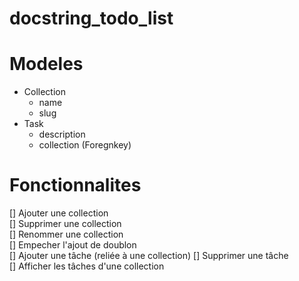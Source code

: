# docstring_todo_list

# Modeles
- Collection
    - name
    - slug
- Task
    - description
    - collection (Foregnkey)

# Fonctionnalites

[] Ajouter une collection  
[] Supprimer une collection  
[] Renommer une collection  
[] Empecher l'ajout de doublon  
[] Ajouter une tâche (reliée à une collection)
[] Supprimer une tâche  
[] Afficher les tâches d'une collection  
  
